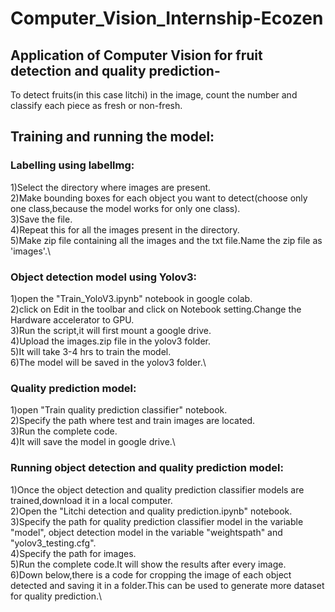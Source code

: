 # Computer_Vision_Internship-Ecozen

## Application of Computer Vision for fruit detection and quality prediction-
  To detect fruits(in this case litchi) in the image, count the number and classify each piece  as fresh or non-fresh.

## Training and running the model:

### Labelling using labellmg:
1)Select the directory where images are present.\
2)Make bounding boxes for each object you want to detect(choose only one class,because the model works for only one class).\
3)Save the file.\
4)Repeat this for all the images present in the directory.\
5)Make zip file containing all the images and the txt file.Name the zip file as 'images'.\

### Object detection model using Yolov3:
1)open the "Train_YoloV3.ipynb" notebook in google colab.\
2)click on Edit in the toolbar and click on Notebook setting.Change the Hardware accelerator to GPU.\
3)Run the script,it will first mount a google drive.\
4)Upload the images.zip file in the yolov3 folder.\
5)It will take 3-4 hrs to train the model.\
6)The model will be saved in the yolov3 folder.\

### Quality prediction model:
1)open "Train quality prediction classifier" notebook.\
2)Specify the path where test and train images are located.\
3)Run the complete code.\
4)It will save the model in google drive.\

### Running object detection and quality prediction model:
1)Once the object detection and quality prediction classifier models are trained,download it in a local computer.\
2)Open the "Litchi detection and quality prediction.ipynb" notebook.\
3)Specify the path for quality prediction classifier model in the variable "model", object detection model in the variable "weightspath" and "yolov3_testing.cfg".\
4)Specify the path for images.\
5)Run the complete code.It will show the results after every image.\
6)Down below,there is a code for cropping the image of each object detected and saving it in a folder.This can be used to generate more dataset for quality prediction.\
